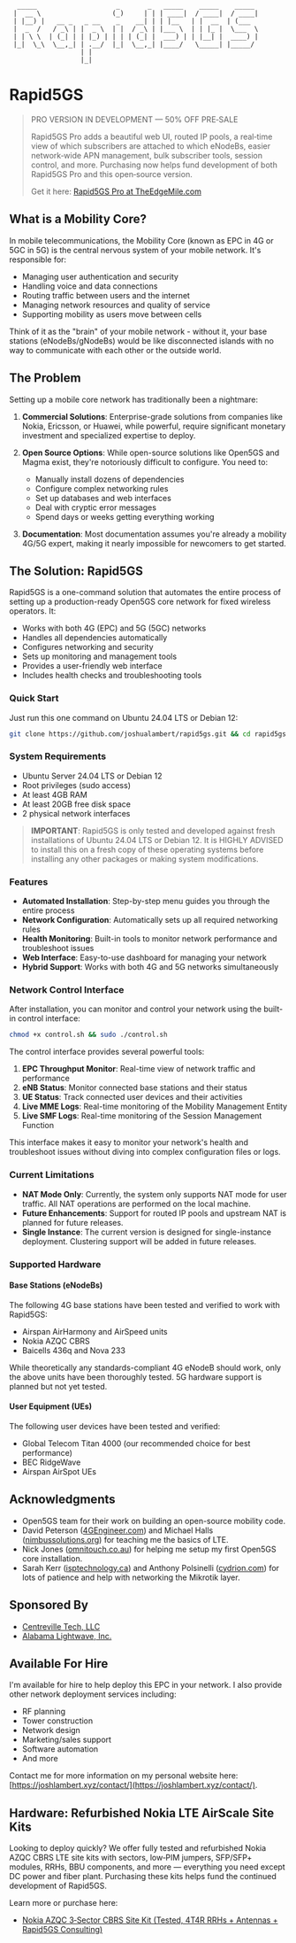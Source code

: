 ```
  _____                    _       _   _____    _____    _____ 
 |  __ \                  (_)     | | | ____|  / ____|  / ____|
 | |__) |   __ _   _ __    _    __| | | |__   | |  __  | (___  
 |  _  /   / _\ | |  _ \  | |  / _\ | |___ \  | | |_ |  \___  \ 
 | | \ \  | (_| | | |_) | | | | (_| |  ___) | | |__| |  ____) |
 |_|  \_\  \__,_| | .__/  |_|  \__,_| |____/   \_____| |_____/ 
                  | |                                          
                  |_|                                          
```

# Rapid5GS

> PRO VERSION IN DEVELOPMENT — 50% OFF PRE‑SALE
>
> Rapid5GS Pro adds a beautiful web UI, routed IP pools, a real‑time view of which subscribers are attached to which eNodeBs, easier network‑wide APN management, bulk subscriber tools, session control, and more. Purchasing now helps fund development of both Rapid5GS Pro and this open‑source version.
>
> Get it here: [Rapid5GS Pro at TheEdgeMile.com](https://theedgemile.com/product/rapid5gs-pro/)

## What is a Mobility Core?

In mobile telecommunications, the Mobility Core (known as EPC in 4G or 5GC in 5G) is the central nervous system of your mobile network. It's responsible for:

- Managing user authentication and security
- Handling voice and data connections
- Routing traffic between users and the internet
- Managing network resources and quality of service
- Supporting mobility as users move between cells

Think of it as the "brain" of your mobile network - without it, your base stations (eNodeBs/gNodeBs) would be like disconnected islands with no way to communicate with each other or the outside world.

## The Problem

Setting up a mobile core network has traditionally been a nightmare:

1. **Commercial Solutions**: Enterprise-grade solutions from companies like Nokia, Ericsson, or Huawei, while powerful, require significant monetary investment and specialized expertise to deploy.

2. **Open Source Options**: While open-source solutions like Open5GS and Magma exist, they're notoriously difficult to configure. You need to:
   - Manually install dozens of dependencies
   - Configure complex networking rules
   - Set up databases and web interfaces
   - Deal with cryptic error messages
   - Spend days or weeks getting everything working

3. **Documentation**: Most documentation assumes you're already a mobility 4G/5G expert, making it nearly impossible for newcomers to get started.

## The Solution: Rapid5GS

Rapid5GS is a one-command solution that automates the entire process of setting up a production-ready Open5GS core network for fixed wireless operators. It:

- Works with both 4G (EPC) and 5G (5GC) networks
- Handles all dependencies automatically
- Configures networking and security
- Sets up monitoring and management tools
- Provides a user-friendly web interface
- Includes health checks and troubleshooting tools

### Quick Start

Just run this one command on Ubuntu 24.04 LTS or Debian 12:

```bash
git clone https://github.com/joshualambert/rapid5gs.git && cd rapid5gs && chmod +x install.sh && sudo ./install.sh
```

### System Requirements

- Ubuntu Server 24.04 LTS or Debian 12
- Root privileges (sudo access)
- At least 4GB RAM
- At least 20GB free disk space
- 2 physical network interfaces

> **IMPORTANT**: Rapid5GS is only tested and developed against fresh installations of Ubuntu 24.04 LTS or Debian 12. It is HIGHLY ADVISED to install this on a fresh copy of these operating systems before installing any other packages or making system modifications.

### Features

- **Automated Installation**: Step-by-step menu guides you through the entire process
- **Network Configuration**: Automatically sets up all required networking rules
- **Health Monitoring**: Built-in tools to monitor network performance and troubleshoot issues
- **Web Interface**: Easy-to-use dashboard for managing your network
- **Hybrid Support**: Works with both 4G and 5G networks simultaneously

### Network Control Interface

After installation, you can monitor and control your network using the built-in control interface:

```bash
chmod +x control.sh && sudo ./control.sh
```

The control interface provides several powerful tools:

1. **EPC Throughput Monitor**: Real-time view of network traffic and performance
2. **eNB Status**: Monitor connected base stations and their status
3. **UE Status**: Track connected user devices and their activities
4. **Live MME Logs**: Real-time monitoring of the Mobility Management Entity
5. **Live SMF Logs**: Real-time monitoring of the Session Management Function

This interface makes it easy to monitor your network's health and troubleshoot issues without diving into complex configuration files or logs.

### Current Limitations

- **NAT Mode Only**: Currently, the system only supports NAT mode for user traffic. All NAT operations are performed on the local machine.
- **Future Enhancements**: Support for routed IP pools and upstream NAT is planned for future releases.
- **Single Instance**: The current version is designed for single-instance deployment. Clustering support will be added in future releases.

### Supported Hardware

#### Base Stations (eNodeBs)
The following 4G base stations have been tested and verified to work with Rapid5GS:
- Airspan AirHarmony and AirSpeed units
- Nokia AZQC CBRS
- Baicells 436q and Nova 233

While theoretically any standards-compliant 4G eNodeB should work, only the above units have been thoroughly tested. 5G hardware support is planned but not yet tested.

#### User Equipment (UEs)
The following user devices have been tested and verified:
- Global Telecom Titan 4000 (our recommended choice for best performance)
- BEC RidgeWave
- Airspan AirSpot UEs

## Acknowledgments

- Open5GS team for their work on building an open-source mobility code.
- David Peterson ([4GEngineer.com](https://4gengineer.com)) and Michael Halls ([nimbussolutions.org](https://nimbussolutions.org)) for teaching me the basics of LTE.
- Nick Jones ([omnitouch.co.au](https://omnitouch.co.au)) for helping me setup my first Open5GS core installation.
- Sarah Kerr ([isptechnology.ca](https://isptechnology.ca)) and Anthony Polsinelli ([cydrion.com](https://cydrion.com)) for lots of patience and help with networking the Mikrotik layer.

## Sponsored By

- [Centreville Tech, LLC](https://centrevilletech.com)
- [Alabama Lightwave, Inc.](https://alabamalightwave.com)

## Available For Hire

I'm available for hire to help deploy this EPC in your network. I also provide other network deployment services including:

- RF planning
- Tower construction
- Network design
- Marketing/sales support
- Software automation
- And more

Contact me for more information on my personal website here: [https://joshlambert.xyz/contact/](https://joshlambert.xyz/contact/).

## Hardware: Refurbished Nokia LTE AirScale Site Kits

Looking to deploy quickly? We offer fully tested and refurbished Nokia AZQC CBRS LTE site kits with sectors, low‑PIM jumpers, SFP/SFP+ modules, RRHs, BBU components, and more — everything you need except DC power and fiber plant. Purchasing these kits helps fund the continued development of Rapid5GS.

Learn more or purchase here:

- [Nokia AZQC 3‑Sector CBRS Site Kit (Tested, 4T4R RRHs + Antennas + Rapid5GS Consulting)](https://theedgemile.com/product/nokia-azqc-3-sector-cbrs-site-kit-tested-4t4r-rrhs-antennas-rapid5gs-consulting/)
